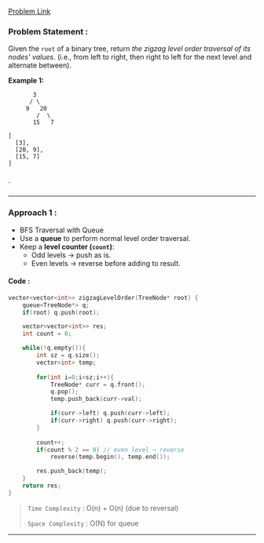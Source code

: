[Problem Link](https://leetcode.com/problems/binary-tree-zigzag-level-order-traversal/description/)
### Problem Statement : 

Given the `root` of a binary tree, return _the zigzag level order traversal of its nodes' values_. (i.e., from left to right, then right to left for the next level and alternate between).

**Example 1:**

```
       3
      / \
     9   20
        /  \
       15   7

[
  [3],
  [20, 9],
  [15, 7]
]


```
`

---


###  Approach 1 :

- BFS Traversal with Queue
- Use a **queue** to perform normal level order traversal.
- Keep a **level counter (`count`)**:
    - Odd levels → push as is.
    - Even levels → reverse before adding to result.

#### Code :

```cpp
vector<vector<int>> zigzagLevelOrder(TreeNode* root) {
    queue<TreeNode*> q;
    if(root) q.push(root);

    vector<vector<int>> res;
    int count = 0;

    while(!q.empty()){
        int sz = q.size();
        vector<int> temp;
        
        for(int i=0;i<sz;i++){
            TreeNode* curr = q.front();
            q.pop();
            temp.push_back(curr->val);

            if(curr->left) q.push(curr->left);
            if(curr->right) q.push(curr->right);
        }
        
        count++;
        if(count % 2 == 0) // even level → reverse
            reverse(temp.begin(), temp.end());

        res.push_back(temp);
    }
    return res;
}


```


> `Time Complexity` : O(n) + O(n) (due to reversal)
> 
> `Space Complexity` : O(N) for queue 

---

